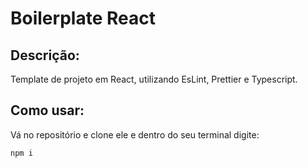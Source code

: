 # Boilerplate React


## Descrição:
Template de projeto em React, utilizando EsLint, Prettier e Typescript.

## Como usar:
Vá no repositório e clone ele e dentro do seu terminal digite:

`npm i`
